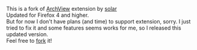 This is a fork of <a href="https://addons.mozilla.org/firefox/addon/archview/">ArchView</a> extension by <a href="https://addons.mozilla.org/firefox/user/153702/">solar</a>
<br>Updated for Firefox 4 and higher.
<br>But for now I don't have plans (and time) to support extension, sorry. I just tried to fix it and some features seems works for me, so I released this updated version.
<br>Feel free to <a href="fork">fork</a> it!